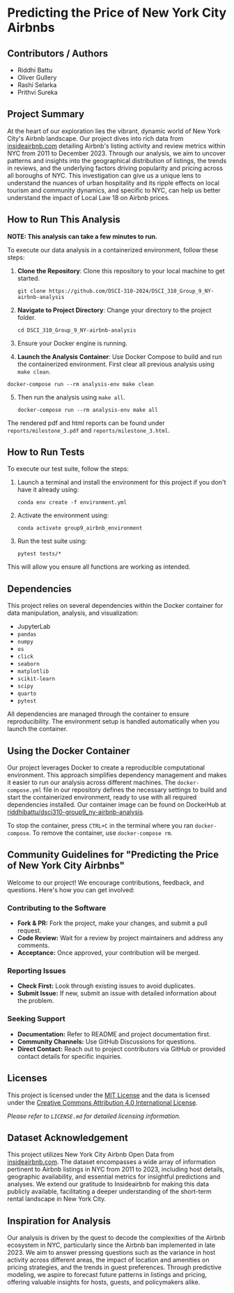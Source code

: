 # Predicting the Price of New York City Airbnbs

## Contributors / Authors
- Riddhi Battu
- Oliver Gullery
- Rashi Selarka
- Prithvi Sureka

## Project Summary
At the heart of our exploration lies the vibrant, dynamic world of New York City's Airbnb landscape. Our project dives into rich data from [insideairbnb.com](http://insideairbnb.com/get-the-data/) detailing Airbnb's listing activity and review metrics within NYC from 2011 to December 2023. Through our analysis, we aim to uncover patterns and insights into the geographical distribution of listings, the trends in reviews, and the underlying factors driving popularity and pricing across all boroughs of NYC. This investigation can give us a unique lens to understand the nuances of urban hospitality and its ripple effects on local tourism and community dynamics, and specific to NYC, can help us better understand the impact of Local Law 18 on Airbnb prices.

## How to Run This Analysis

**NOTE: This analysis can take a few minutes to run.**

To execute our data analysis in a containerized environment, follow these steps:

1. **Clone the Repository**: Clone this repository to your local machine to get started.
   ```
   git clone https://github.com/DSCI-310-2024/DSCI_310_Group_9_NY-airbnb-analysis
   ```
2. **Navigate to Project Directory**: Change your directory to the project folder.
   ```
   cd DSCI_310_Group_9_NY-airbnb-analysis
   ```
3. Ensure your Docker engine is running.

4.  **Launch the Analysis Container**: Use Docker Compose to build and run the containerized environment. First clear all previous analysis using `make clean`.
   ```
   docker-compose run --rm analysis-env make clean
   ```
5. Then run the analysis using `make all`.
   ```
   docker-compose run --rm analysis-env make all
   ```

The rendered pdf and html reports can be found under `reports/milestone_3.pdf` and `reports/milestone_3.html`.

## How to Run Tests

To execute our test suite, follow the steps:

1. Launch a terminal and install the environment for this project if you don't have it already using:
   ```
   conda env create -f environment.yml
   ```
2. Activate the environment using:
   ```
   conda activate group9_airbnb_environment
   ```
3. Run the test suite using:
   ```
   pytest tests/*
   ```

This will allow you ensure all functions are working as intended.

## Dependencies

This project relies on several dependencies within the Docker container for data manipulation, analysis, and visualization:
- JupyterLab
- `pandas`
- `numpy`
- `os`
- `click`
- `seaborn`
- `matplotlib`
- `scikit-learn`
- `scipy`
- `quarto`
- `pytest`

All dependencies are managed through the container to ensure reproducibility. The environment setup is handled automatically when you launch the container.

## Using the Docker Container

Our project leverages Docker to create a reproducible computational environment. This approach simplifies dependency management and makes it easier to run our analysis across different machines. The `docker-compose.yml` file in our repository defines the necessary settings to build and start the containerized environment, ready to use with all required dependencies installed. Our container image can be found on DockerHub at [riddhibattu/dsci310-group9_ny-airbnb-analysis](https://hub.docker.com/r/riddhibattu/dsci310-group9_ny-airbnb-analysis).

To stop the container, press `CTRL+C` in the terminal where you ran `docker-compose`. To remove the container, use `docker-compose rm`.

## Community Guidelines for "Predicting the Price of New York City Airbnbs"

Welcome to our project! We encourage contributions, feedback, and questions. Here's how you can get involved:

### Contributing to the Software
- **Fork & PR:** Fork the project, make your changes, and submit a pull request.
- **Code Review:** Wait for a review by project maintainers and address any comments.
- **Acceptance:** Once approved, your contribution will be merged.

### Reporting Issues
- **Check First:** Look through existing issues to avoid duplicates.
- **Submit Issue:** If new, submit an issue with detailed information about the problem.

### Seeking Support
- **Documentation:** Refer to README and project documentation first.
- **Community Channels:** Use GitHub Discussions for questions.
- **Direct Contact:** Reach out to project contributors via GitHub or provided contact details for specific inquiries.

## Licenses

This project is licensed under the [MIT License](./LICENSE) and the data is licensed under the [Creative Commons Attribution 4.0 International License](./LICENSE).

_Please refer to `LICENSE.md` for detailed licensing information._

## Dataset Acknowledgement

This project utilizes New York City Airbnb Open Data from [insideairbnb.com](http://insideairbnb.com/get-the-data/). The dataset encompasses a wide array of information pertinent to Airbnb listings in NYC from 2011 to 2023, including host details, geographic availability, and essential metrics for insightful predictions and analyses. We extend our gratitude to Insideairbnb for making this data publicly available, facilitating a deeper understanding of the short-term rental landscape in New York City.

## Inspiration for Analysis

Our analysis is driven by the quest to decode the complexities of the Airbnb ecosystem in NYC, particularly since the Airbnb ban implemented in late 2023. We aim to answer pressing questions such as the variance in host activity across different areas, the impact of location and amenities on pricing strategies, and the trends in guest preferences. Through predictive modeling, we aspire to forecast future patterns in listings and pricing, offering valuable insights for hosts, guests, and policymakers alike. 
